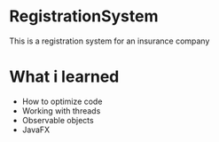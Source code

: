 # RegistrationSystem
This is a registration system for an insurance company
# What i learned
- How to optimize code
- Working with threads
- Observable objects
- JavaFX
